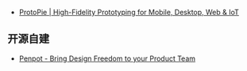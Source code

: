 - [ProtoPie | High-Fidelity Prototyping for Mobile, Desktop, Web & IoT](https://www.protopie.io/)


## 开源自建

- [Penpot - Bring Design Freedom to your Product Team](https://penpot.app/)